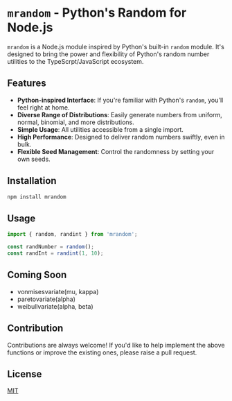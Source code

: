 # `mrandom` - Python's Random for Node.js

`mrandom` is a Node.js module inspired by Python's built-in `random` module. It's designed to bring the power and flexibility of Python's random number utilities to the TypeScrpt/JavaScript ecosystem.

## Features

- **Python-inspired Interface**: If you're familiar with Python's `random`, you'll feel right at home.
- **Diverse Range of Distributions**: Easily generate numbers from uniform, normal, binomial, and more distributions.
- **Simple Usage**: All utilities accessible from a single import.
- **High Performance**: Designed to deliver random numbers swiftly, even in bulk.
- **Flexible Seed Management**: Control the randomness by setting your own seeds.

## Installation

```bash
npm install mrandom
```

## Usage

```typescript
import { random, randint } from 'mrandom';

const randNumber = random();
const randInt = randint(1, 10);
```

## Coming Soon

- vonmisesvariate(mu, kappa)
- paretovariate(alpha)
- weibullvariate(alpha, beta)

## Contribution

Contributions are always welcome! If you'd like to help implement the above functions or improve the existing ones, please raise a pull request.

## License

[MIT](https://choosealicense.com/licenses/mit/)
